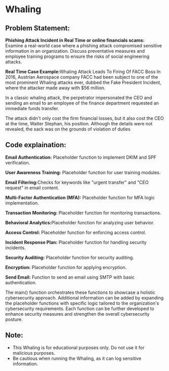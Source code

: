 # Whaling

## Problem Statement:
<p><b>Phishing Attack Incident in Real Time or online financials scams: </b><br>
Examine a real-world case where a phishing attack compromised sensitive information in an organization. Discuss preventative measures and employee training programs to ensure the risks of social engineering attacks. </p>

<b>Real Time Case Example:</b>Whaling Attack Leads To Firing Of FACC Boss
In 2016, Austrian Aerospace company FACC had been subject to one of the most prominent Whaling attacks ever, dubbed the Fake President Incident, where the attacker made away with $56 million.

In a classic whaling attack, the perpetrator impersonated the CEO and sending an email to an employee of the finance department requested an immediate funds transfer.

The attack didn't only cost the firm financial losses, but it also cost the CEO at the time, Walter Stephan, his position. Although the details were not revealed, the sack was on the grounds of violation of duties

## Code explaination:
<b>Email Authentication:</b> Placeholder function to implement DKIM and SPF verification.

<b>User Awareness Training:</b> Placeholder function for user training modules.

<b>Email Filtering:</b>Checks for keywords like "urgent transfer" and "CEO request" in email content.

<b>Multi-Factor Authentication (MFA):</b> Placeholder function for MFA logic implementation.

<b>Transaction Monitoring:</b> Placeholder function for monitoring transactions.

<b>Behavioral Analytics:</b>Placeholder function for analyzing user behavior.

<b>Access Control:</b> Placeholder function for enforcing access control.

<b>Incident Response Plan:</b> Placeholder function for handling security incidents.

<b>Security Auditing:</b> Placeholder function for security auditing.

<b>Encryption:</b> Placeholder function for applying encryption.

<b>Send Email:</b> Function to send an email using SMTP with basic authentication.

The main() function orchestrates these functions to showcase a holistic cybersecurity approach. Additional information can be added by expanding the placeholder functions with specific logic tailored to the organization's cybersecurity requirements. Each function can be further developed to enhance security measures and strengthen the overall cybersecurity posture.

## Note:
- This Whaling is for educational purposes only. Do not use it for malicious purposes.
- Be cautious when running the Whaling, as it can log sensitive information.
